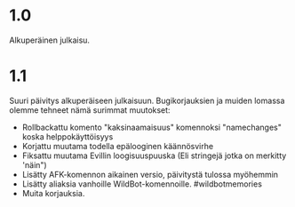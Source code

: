 ﻿# 1.0
Alkuperäinen julkaisu.
# 1.1
Suuri päivitys alkuperäiseen julkaisuun. Bugikorjauksien ja muiden lomassa olemme tehneet nämä surimmat muutokset:
- Rollbackattu komento "kaksinaamaisuus" komennoksi "namechanges" koska helppokäyttöisyys
- Korjattu muutama todella epälooginen käännösvirhe
- Fiksattu muutama Evillin loogisuuspuuska (Eli stringejä jotka on merkitty 'näin")
- Lisätty AFK-komennon aikainen versio, päivitystä tulossa myöhemmin
- Lisätty aliaksia vanhoille WildBot-komennoille. #wildbotmemories
- Muita korjauksia.
